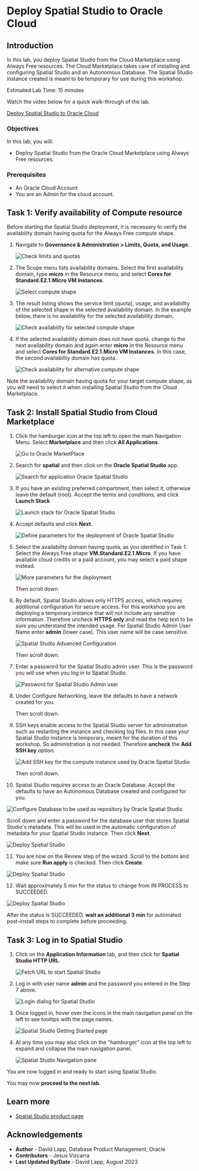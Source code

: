 # Deploy Spatial Studio to Oracle Cloud

## Introduction

In this lab, you deploy Spatial Studio from the Cloud Marketplace using Always Free resources. The Cloud Marketplace takes care of installing and configuring Spatial Studio and an Autonomous Database. The Spatial Studio instance created is meant to be temporary for use during this workshop.

Estimated Lab Time: 15 minutes

Watch the video below for a quick walk-through of the lab.

[Deploy Spatial Studio to Oracle Cloud](videohub:1_uun7p8f1)

### Objectives

In this lab, you will:

* Deploy Spatial Studio from the Oracle Cloud Marketplace using Always Free resources.

### Prerequisites

* An Oracle Cloud Account
* You are an Admin for the cloud account.

<!-- *This is the "fold" - below items are collapsed by default* -->

## Task 1: Verify availability of Compute resource

Before starting the Spatial Studio deployment, it is necessary to verify the availability domain having quota for the Always Free compute shape.

1. Navigate to **Governance & Administration > Limits, Quota, and Usage**.

   ![Check limits and quotas](images/quota-01.png)

2. The Scope menu lists availability domains. Select the first availability domain, type **micro** in the Resource menu, and select **Cores for Standard.E2.1.Micro VM Instances**.

   ![Select compute shape](images/quota-02.png)

3. The result listing shows the service limit (quota), usage, and availability of the selected shape in the selected availability domain. In the example below, there is no availability for the selected availability domain.

   ![Check availability for selected compute shape](images/quota-03.png)

4. If the selected availability domain does not have quota, change to the next availability domain and again enter **micro** in the Resource menu and select **Cores for Standard.E2.1.Micro VM Instances**. In this case, the second availability domain has quota.

   ![Check availability for alternative compute shape](images/quota-04.png)

 Note the availability domain having quota for your target compute shape, as you will need to select it when installing Spatial Studio from the Cloud Marketplace.

## Task 2: Install Spatial Studio from Cloud Marketplace

1. Click the hamburger icon at the top left to open the main Navigation Menu. Select **Marketplace** and then click **All Applications**.

   ![Go to Oracle MarketPlace](images/mp-01.png)

2. Search for **spatial** and then click on the **Oracle Spatial Studio** app.

   ![Search for application Oracle Spatial Studio](images/mp-02.png)

3. If you have an existing preferred compartment, then select it, otherwise leave the default (root). Accept the terms and conditions, and click **Launch Stack**

   ![Launch stack for Oracle Spatial Studio](images/mp-04.png)

4. Accept defaults and click **Next**.

   ![Define parameters for the deployment of Oracle Spatial Studio](images/mp-05.png)

5. Select the availability domain having quota, as you identified in Task 1.  Select the Always Free shape **VM.Standard.E2.1.Micro**. If you have available cloud credits or a paid account, you may select a paid shape instead.

   ![More parameters for the deployment](images/mp-06.png)

   Then scroll down.

6. By default, Spatial Studio allows only HTTPS access, which requires additional configuration for secure access. For this workshop you are deploying a temporary instance that will not include any sensitive information. Therefore uncheck **HTTPS only** and read the help text to be sure you understand the intended usage. For Spatial Studio Admin User Name enter **admin** (lower case). This user name will be case sensitive.

   ![Spatial Studio Advanced Configuration](images/mp-07.png)

   Then scroll down.

7. Enter a password for the Spatial Studio admin user. This is the password you will use when you log in to Spatial Studio.

   ![Password for Spatial Studio Admin user](images/mp-07a.png)

8. Under Configure Networking, leave the defaults to have a network created for you.

   Then scroll down.

9. SSH keys enable access to the Spatial Studio server for administration such as restarting the instance and checking log files. In this case your Spatial Studio instance is temporary, meant for the duration of this workshop. So administration is not needed. Therefore **uncheck** the **Add SSH key** option.

   ![Add SSH key for the compute instance used by Oracle Spatial Studio](images/mp-09.png)

   Then scroll down.

10. Spatial Studio requires access to an Oracle Database. Accept the defaults to have an Autonomous Database created and configured for you.

   ![Configure Database to be used as repository by Oracle Spatial Studio](images/mp-11.png)

   Scroll down and enter a password for the database user that stores Spatial Studio's metadata. This will be used in the automatic configuration of metadata for your Spatial Studio instance. Then click **Next**.

   ![Deploy Spatial Studio](images/mp-12.png)

11. You are now on the Review step of the wizard. Scroll to the bottom and make sure **Run apply** is checked. Then click **Create**.

   ![Deploy Spatial Studio](images/mp-13.png)

12. Wait approximately 5 min for the status to change from IN PROCESS to SUCCEEDED.

   ![Deploy Spatial Studio](images/mp-14.png)

   After the status is SUCCEEDED, **wait an additional 3 min** for automated post-install steps to complete before proceeding.

## Task 3: Log in to Spatial Studio

1. Click on the **Application Information** tab, and then click for **Spatial Studio HTTP URL**.

   ![Fetch URL to start Spatial Studio](images/mp-15.png)

2. Log in with user name **admin** and the password you entered in the Step 7 above.

   ![Login dialog for Spatial Studio](images/mp-17.png)

3. Once logged in, hover over the icons in the main navigation panel on the left to see tooltips with the page names.

   ![Spatial Studio Getting Started page](images/mp-19.png)

4. At any time you may also click on the "hamburger" icon at the top left to expand and collapse the main navigation panel.

   ![Spatial Studio Navigation pane](images/mp-20.png)

You are now logged in and ready to start using Spatial Studio.

You may now **proceed to the next lab**.

## Learn more

* [Spatial Studio product page](https://oracle.com/goto/spatial)

## Acknowledgements

* **Author** - David Lapp, Database Product Management, Oracle
* **Contributors** - Jesus Vizcarra
* **Last Updated By/Date** - David Lapp, August 2023
